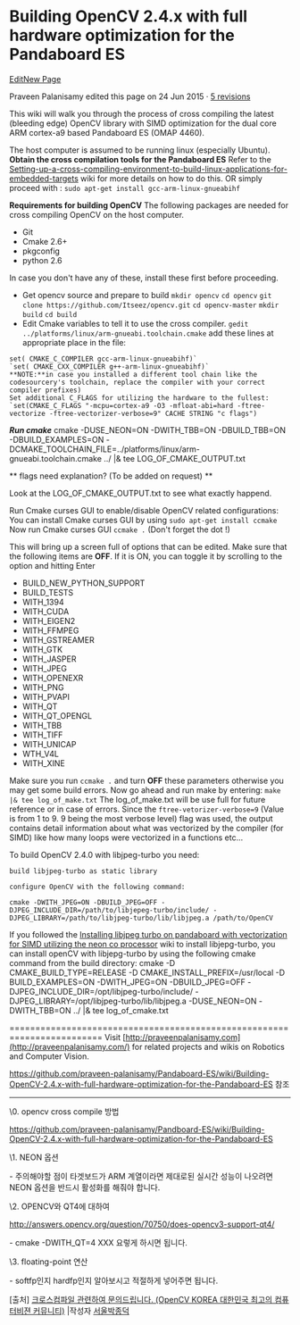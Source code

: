 # Building OpenCV 2.4.x with full hardware optimization for the Pandaboard ES

[Edit](https://github.com/praveen-palanisamy/Pandaboard-ES/wiki/Building-OpenCV-2.4.x-with-full-hardware-optimization-for-the-Pandaboard-ES/_edit)[New Page](https://github.com/praveen-palanisamy/Pandaboard-ES/wiki/_new)

Praveen Palanisamy edited this page on 24 Jun 2015 · [5 revisions](https://github.com/praveen-palanisamy/Pandaboard-ES/wiki/Building-OpenCV-2.4.x-with-full-hardware-optimization-for-the-Pandaboard-ES/_history)

This wiki will walk you through the process of cross compiling the latest (bleeding edge) OpenCV library with SIMD optimization for the dual core ARM cortex-a9 based Pandaboard ES (OMAP 4460).

The host computer is assumed to be running linux (especially Ubuntu).
**Obtain the cross compilation tools for the Pandaboard ES**
Refer to the [Setting-up-a-cross-compiling-environment-to-build-linux-applications-for-embedded-targets](https://github.com/praveenofpersia/Pandboard-ES/wiki/Setting-up-a-cross-compiling-environment-to-build-linux-applications-for-embedded-targets) wiki for more details on how to do this.
OR simply proceed with :
`sudo apt-get install gcc-arm-linux-gnueabihf`

**Requirements for building OpenCV**
The following packages are needed for cross compiling OpenCV on the host computer.

- Git
- Cmake 2.6+
- pkgconfig
- python 2.6

In case you don't have any of these, install these first before proceeding.

- Get opencv source and prepare to build
  `mkdir opencv`
  `cd opencv`
  `git clone https://github.com/Itseez/opencv.git`
  `cd opencv-master`
  `mkdir build`
  `cd build`
- Edit Cmake variables to tell it to use the cross compiler.
  `gedit ../platforms/linux/arm-gnueabi.toolchain.cmake`
  add these lines at appropriate place in the file:

```
set( CMAKE_C_COMPILER gcc-arm-linux-gnueabihf)`
`set( CMAKE_CXX_COMPILER g++-arm-linux-gnueabihf)`
**NOTE:**in case you installed a different tool chain like the codesourcery's toolchain, replace the compiler with your correct compiler prefixes)
Set additional C_FLAGS for utilizing the hardware to the fullest:
`set(CMAKE_C_FLAGS "-mcpu=cortex-a9 -O3 -mfloat-abi=hard -ftree-vectorize -ftree-vectorizer-verbose=9" CACHE STRING "c flags")
```

***Run cmake***
cmake -DUSE_NEON=ON -DWITH_TBB=ON -DBUILD_TBB=ON -DBUILD_EXAMPLES=ON -DCMAKE_TOOLCHAIN_FILE=../platforms/linux/arm-gnueabi.toolchain.cmake ../ |& tee LOG_OF_CMAKE_OUTPUT.txt

** flags need explanation? (To be added on request) **

Look at the LOG_OF_CMAKE_OUTPUT.txt to see what exactly happend.

Run Cmake curses GUI to enable/disable OpenCV related configurations:
You can install Cmake curses GUI by using
`sudo apt-get install ccmake`
Now run Cmake curses GUI
`ccmake .` (Don't forget the dot !)

This will bring up a screen full of options that can be edited. Make sure that the following items are **OFF**. If it is ON, you can toggle it by scrolling to the option and hitting Enter

- BUILD_NEW_PYTHON_SUPPORT
- BUILD_TESTS
- WITH_1394
- WITH_CUDA
- WITH_EIGEN2
- WITH_FFMPEG
- WITH_GSTREAMER
- WITH_GTK
- WITH_JASPER
- WITH_JPEG
- WITH_OPENEXR
- WITH_PNG
- WITH_PVAPI
- WITH_QT
- WITH_QT_OPENGL
- WITH_TBB
- WITH_TIFF
- WITH_UNICAP
- WTH_V4L
- WITH_XINE

Make sure you run `ccmake .` and turn **OFF** these parameters otherwise you may get some build errors.
Now go ahead and run make by entering:
`make |& tee log_of_make.txt`
The log_of_make.txt will be use full for future reference or in case of errors. Since the `ftree-vetorizer-verbose=9` (Value is from 1 to 9. 9 being the most verbose level) flag was used, the output contains detail information about what was vectorized by the compiler (for SIMD) like how many loops were vectorized in a functions etc...

To build OpenCV 2.4.0 with libjpeg-turbo you need:

```
build libjpeg-turbo as static library

configure OpenCV with the following command:

cmake -DWITH_JPEG=ON -DBUILD_JPEG=OFF -DJPEG_INCLUDE_DIR=/path/to/libjepeg-turbo/include/ -DJPEG_LIBRARY=/path/to/libjpeg-turbo/lib/libjpeg.a /path/to/OpenCV  
```

If you followed the [Installing libjpeg turbo on pandaboard with vectorization for SIMD utilizing the neon co processor](https://github.com/praveen-palanisamy/Pandaboard-ES/wiki/Installing-libjpeg-turbo-on-pandaboard-with-vectorization-for-SIMD-utilizing-the-neon-co-processor) wiki to install libjepg-turbo, you can install openCV with libjepg-turbo by using the following cmake command from the build directory: cmake -D CMAKE_BUILD_TYPE=RELEASE -D CMAKE_INSTALL_PREFIX=/usr/local -D BUILD_EXAMPLES=ON -DWITH_JPEG=ON -DBUILD_JPEG=OFF -DJPEG_INCLUDE_DIR=/opt/libjpeg-turbo/include/ -DJPEG_LIBRARY=/opt/libjpeg-turbo/lib/libjpeg.a -DUSE_NEON=ON -DWITH_TBB=ON ../ |& tee log_of_cmake.txt

======================================================================== Visit [http://praveenpalanisamy.com](http://praveenpalanisamy.com/) for related projects and wikis on Robotics and Computer Vision.

<https://github.com/praveen-palanisamy/Pandaboard-ES/wiki/Building-OpenCV-2.4.x-with-full-hardware-optimization-for-the-Pandaboard-ES> 참조



---

\0. opencv cross compile 방법

https://github.com/praveen-palanisamy/Pandboard-ES/wiki/Building-OpenCV-2.4.x-with-full-hardware-optimization-for-the-Pandaboard-ES

\1. NEON 옵션

\- 주의해야할 점이 타겟보드가 ARM 계열이라면 제대로된 실시간 성능이 나오려면 NEON 옵션을 반드시 활성화를 해줘야 합니다.

\2. OPENCV와 QT4에 대하여

http://answers.opencv.org/question/70750/does-opencv3-support-qt4/

\- cmake -DWITH_QT=4 XXX 요렇게 하시면 됩니다.

\3. floating-point 연산

\- softfp인지 hardfp인지 알아보시고 적절하게 넣어주면 됩니다.

[출처] [크로스컴파일 관련하여 문의드립니다. (OpenCV KOREA 대한민국 최고의 컴퓨터비젼 커뮤니티)](https://cafe.naver.com/opencv/49640) |작성자 [서울박종덕](https://cafe.naver.com/opencv.cafe?iframe_url=/CafeMemberNetworkView.nhn%3Fm=view%26memberid=pjd86)